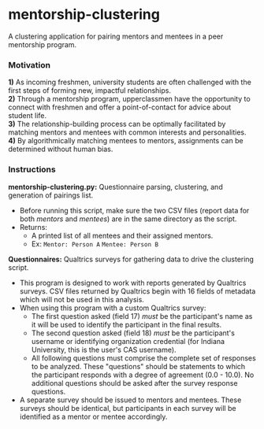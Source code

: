 # mentorship-clustering
A clustering application for pairing mentors and mentees in a peer mentorship program.  

### Motivation  
**1)** As incoming freshmen, university students are often challenged with the first steps of forming new, impactful relationships.  
**2)** Through a mentorship program, upperclassmen have the opportunity to connect with freshmen and offer a point-of-contact for advice about student life.  
**3)** The relationship-building process can be optimally facilitated by matching mentors and mentees with common interests and personalities.  
**4)** By algorithmically matching mentees to mentors, assignments can be determined without human bias.

### Instructions  
**mentorship-clustering.py:** Questionnaire parsing, clustering, and generation of pairings list.  
- Before running this script, make sure the two CSV files (report data for both *mentors* and *mentees*) are in the same directory as the script.  
- Returns:  
  - A printed list of all mentees and their assigned mentors.
  - Ex: `Mentor: Person A` `Mentee: Person B`  

**Questionnaires:** Qualtrics surveys for gathering data to drive the clustering script.  
- This program is designed to work with reports generated by Qualtrics surveys. CSV files returned by Qualtrics begin with 16 fields of metadata which will not be used in this analysis.  
- When using this program with a custom Qualtrics survey:  
  - The first question asked (field 17) *must* be the participant's name as it will be used to identify the participant in the final results.  
  - The second question asked (field 18) *must* be the participant's username or identifying organization credential (for Indiana University, this is the user's CAS username).  
  - All following questions must comprise the complete set of responses to be analyzed. These "questions" should be statements to which the participant responds with a degree of agreement (0.0 - 10.0). No additional questions should be asked after the survey response questions.  
- A separate survey should be issued to mentors and mentees. These surveys should be identical, but participants in each survey will be identified as a mentor or mentee accordingly. 
